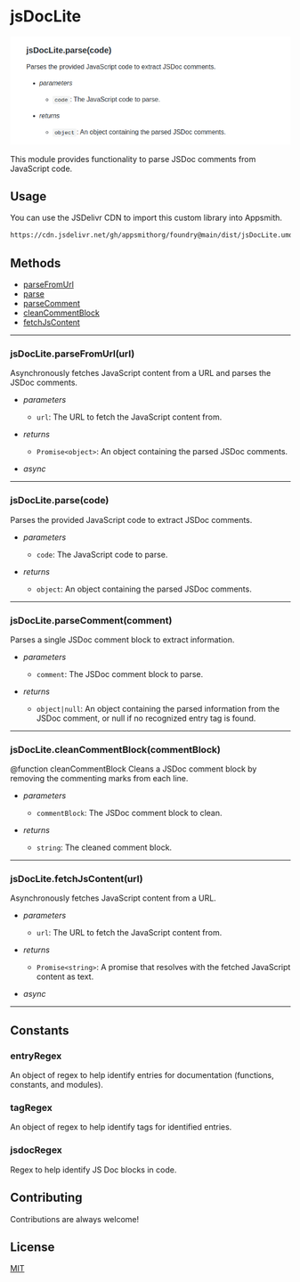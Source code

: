 # jsDocLite

![jsDocLite image](image.png)

This module provides functionality to parse JSDoc comments from JavaScript code.

## Usage

You can use the JSDelivr CDN to import this custom library into Appsmith.
```sh
https://cdn.jsdelivr.net/gh/appsmithorg/foundry@main/dist/jsDocLite.umd.js
```

## Methods

- [parseFromUrl](#jsdocliteparsefromurlurl) 
- [parse](#jsdocliteparsecode) 
- [parseComment](#jsdocliteparsecommentcomment) 
- [cleanCommentBlock](#jsdoclitecleancommentblockcommentblock) 
- [fetchJsContent](#jsdoclitefetchjscontenturl) 
-----
### jsDocLite.parseFromUrl(url)

Asynchronously fetches JavaScript content from a URL and parses the JSDoc comments.

- *parameters*
  - `url`: The URL to fetch the JavaScript content from. 

- *returns*

  - `Promise<object>`: An object containing the parsed JSDoc comments.

- *async*



-----
### jsDocLite.parse(code)

Parses the provided JavaScript code to extract JSDoc comments.

- *parameters*
  - `code`: The JavaScript code to parse. 

- *returns*

  - `object`: An object containing the parsed JSDoc comments.



-----
### jsDocLite.parseComment(comment)

Parses a single JSDoc comment block to extract information.

- *parameters*
  - `comment`: The JSDoc comment block to parse. 

- *returns*

  - `object|null`: An object containing the parsed information from the JSDoc comment, or null if no recognized entry tag is found.



-----
### jsDocLite.cleanCommentBlock(commentBlock)

@function cleanCommentBlock Cleans a JSDoc comment block by removing the commenting marks from each line.

- *parameters*
  - `commentBlock`: The JSDoc comment block to clean. 

- *returns*

  - `string`: The cleaned comment block.



-----
### jsDocLite.fetchJsContent(url)

Asynchronously fetches JavaScript content from a URL.

- *parameters*
  - `url`: The URL to fetch the JavaScript content from. 

- *returns*

  - `Promise<string>`: A promise that resolves with the fetched JavaScript content as text.

- *async*



-----
 ## Constants

### entryRegex

An object of regex to help identify entries for documentation (functions, constants, and modules).

### tagRegex

An object of regex to help identify tags for identified entries.

### jsdocRegex

Regex to help identify JS Doc blocks in code.

## Contributing

Contributions are always welcome!

## License

[MIT](https://choosealicense.com/licenses/mit/)
